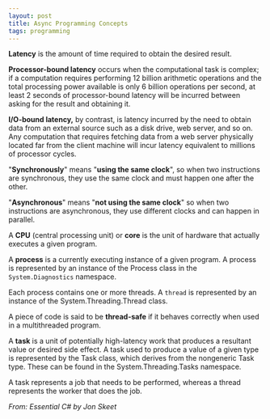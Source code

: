 ```yaml
---
layout: post
title: Async Programming Concepts
tags: programming
---
```


**Latency** is the amount of time required to obtain the desired result.

**Processor-bound latency** occurs when the computational task is complex; if a computation requires performing 12 billion arithmetic operations and the total processing power available is only 6 billion operations per second, at least 2 seconds of processor-bound latency will be incurred between asking for the result and obtaining it.

**I/O-bound latency,** by contrast, is latency incurred by the need to obtain data from an external source such as a disk drive, web server, and so on. Any computation that requires fetching data from a web server physically located far from the client machine will incur latency equivalent to millions of processor cycles.

"**Synchronously**" means "**using the same clock**", so when two instructions are synchronous, they use the same clock and must happen one after the other.

"**Asynchronous**" means "**not using the same clock**" so when two instructions are asynchronous, they use different clocks and can happen in parallel.

A **CPU** (central processing unit) or **core** is the unit of hardware that actually executes a given program.

A **process** is a currently executing instance of a given program. A process is represented by an instance of the Process class in the `System.Diagnostics` namespace.

Each process contains one or more threads. A `thread` is represented by an instance of the System.Threading.Thread class.

A piece of code is said to be **thread-safe** if it behaves correctly when used in a multithreaded program.

A **task** is a unit of potentially high-latency work that produces a resultant value or desired side effect. A task used to produce a value of a given type is represented by the Task<T> class, which derives from the nongeneric Task type. These can be found in the System.Threading.Tasks namespace.

A task represents a job that needs to be performed, whereas a thread represents the worker that does the job.

*From: Essential C# by Jon Skeet*
